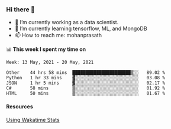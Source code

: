 ### Hi there 👋

- 🔭 I’m currently working as a data scientist.
- 🌱 I’m currently learning tensorflow, ML, and MongoDB
- 📫 How to reach me: mohanprasath

📊 **This week I spent my time on**
<!--START_SECTION:waka-->
```text
Week: 13 May, 2021 - 20 May, 2021

Other    44 hrs 58 mins  ██████████████████████▒░░   89.02 % 
Python   1 hr 33 mins    ▓░░░░░░░░░░░░░░░░░░░░░░░░   03.08 % 
JSON     1 hr 5 mins     ▓░░░░░░░░░░░░░░░░░░░░░░░░   02.17 % 
C#       58 mins         ▒░░░░░░░░░░░░░░░░░░░░░░░░   01.92 % 
HTML     50 mins         ▒░░░░░░░░░░░░░░░░░░░░░░░░   01.67 % 
```
<!--END_SECTION:waka-->

#### Resources
[Using Wakatime Stats](https://github.com/marketplace/actions/waka-readme)
